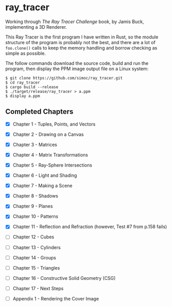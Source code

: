 # ray_tracer

Working through _The Ray Tracer Challenge_ book, by Jamis Buck,
implementing a 3D Renderer.

This Ray Tracer is the first program I have written in Rust, so the
module structure of the program is probably not the best,
and there are a lot of `foo.clone()` calls to keep the memory handling
and borrow checking as simple as possible.

The follow commands download the source code,
build and run the program, then display the
PPM image output file on a Linux system:

    $ git clone https://github.com/simoc/ray_tracer.git
    $ cd ray_tracer
    $ cargo build --release
    $ ./target/release/ray_tracer > a.ppm
    $ display a.ppm

## Completed Chapters

- [x] Chapter 1 - Tuples, Points, and Vectors
- [x] Chapter 2 - Drawing on a Canvas
- [x] Chapter 3 - Matrices
- [x] Chapter 4 - Matrix Transformations
- [x] Chapter 5 - Ray-Sphere Intersections
- [x] Chapter 6 - Light and Shading
- [x] Chapter 7 - Making a Scene
- [x] Chapter 8 - Shadows
- [x] Chapter 9 - Planes
- [x] Chapter 10 - Patterns
- [x] Chapter 11 - Reflection and Refraction (however, Test #7 from p.158 fails)
- [ ] Chapter 12 - Cubes
- [ ] Chapter 13 - Cylinders
- [ ] Chapter 14 - Groups
- [ ] Chapter 15 - Triangles
- [ ] Chapter 16 - Constructive Solid Geometry (CSG)
- [ ] Chapter 17 - Next Steps
- [ ] Appendix 1 - Rendering the Cover Image

